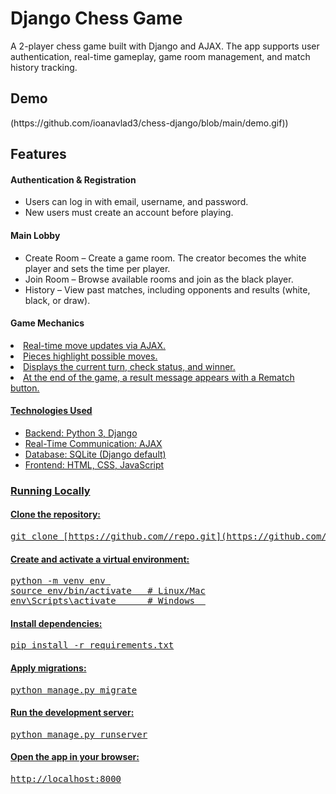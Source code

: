<h1>Django Chess Game</h1>

A 2-player chess game built with Django and AJAX.
The app supports user authentication, real-time gameplay, game room management, and match history tracking.

<h2>Demo</h2>
(https://github.com/ioanavlad3/chess-django/blob/main/demo.gif))

 <h2>Features</h2>
<h4>Authentication & Registration</h4>
<ul>
<li>Users can log in with email, username, and password.</li>

<li>New users must create an account before playing.</li>
</ul>
<h4>Main Lobby</h4>
<ul>
<li>Create Room – Create a game room. The creator becomes the white player and sets the time per player.</li>

<li>Join Room – Browse available rooms and join as the black player.</li>

<li>History – View past matches, including opponents and results (white, black, or draw).</li>
</ul>
<h4>Game Mechanics</h4>
<u>
<li>Real-time move updates via AJAX.</li>

<li>Pieces highlight possible moves.</li>

<li>Displays the current turn, check status, and winner.</li>

<li>At the end of the game, a result message appears with a Rematch button.</li>
</ul>
<h4> Technologies Used</h4>
<ul>
<li>Backend: Python 3, Django</li>

<li>Real-Time Communication: AJAX</li>

<li>Database: SQLite (Django default)</li>

<li>Frontend: HTML, CSS, JavaScript</li>
</ul>
<h3>Running Locally</h3>

<h4>Clone the repository:</h4>

<pre>git clone [https://github.com/<username>/repo.git](https://github.com/ioanavlad3/chess-django)
</pre>


<h4>Create and activate a virtual environment:</h4>

<pre>python -m venv env 
source env/bin/activate   # Linux/Mac
env\Scripts\activate      # Windows  </pre>


<h4>Install dependencies:</h4>

<pre>pip install -r requirements.txt</pre>


<h4>Apply migrations:</h4>

<pre>python manage.py migrate</pre>


<h4>Run the development server:</h4>

<pre>python manage.py runserver</pre>


<h4>Open the app in your browser:</h4>
<pre>http://localhost:8000</pre>
